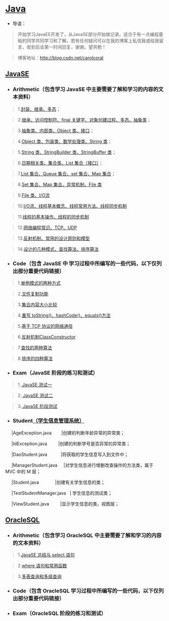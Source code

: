 # [Java](https://baike.baidu.com/item/java/85979)

* 导语：

>开始学习JavaEE开发了，从JavaSE部分开始做记录。适合于有一点编程基础的同学共同学习和了解。若有任何疑问可以在我的博客上私信我或给我留言，收到后会第一时间回复，谢谢。望共勉！

>博客地址：http://blog.csdn.net/carolcoral

## [JavaSE](https://baike.baidu.com/item/JAVA%20SE/4662159?fr=aladdin)

* ### Arithmetic（包含学习 JavaSE 中主要需要了解和学习的内容的文本资料）

>1.[封装、继承、多态](https://github.com/carolcoral/JavaLearn/blob/master/JavaSE/Arithmetic/Day09—封装、继承、多态.java)；  

>2.[继承、访问控制符、final 关键字、对象创建过程、多态、抽象类](https://github.com/carolcoral/JavaLearn/blob/master/JavaSE/Arithmetic/Day10—继承、访问控制符、final关键字、对象创建过程、多态、抽象类.java)；  

>3.[抽象类、内部类、Object 类、接口](https://github.com/carolcoral/JavaLearn/blob/master/JavaSE/Arithmetic/Day11—抽象类、接口、内部类、Object类.java)；   

>4.[Object 类、包装类、数学处理类、String 类](https://github.com/carolcoral/JavaLearn/blob/master/JavaSE/Arithmetic/Day12—Object类、包装类、数学处理类、String类.java)；  

>5.[String 类、StringBuilder 类、StringBuffer 类](https://github.com/carolcoral/JavaLearn/blob/master/JavaSE/Arithmetic/Day13—String类、StringBuilder类、StringBuffer类.java)； 

>6.[日期相关类、集合类、List 集合（接口）](https://github.com/carolcoral/JavaLearn/blob/master/JavaSE/Arithmetic/Day14—日期相关类、集合类、List集合（接口）.java)； 

>7.[List 集合、Queue 集合、set 集合、Map 集合](https://github.com/carolcoral/JavaLearn/blob/master/JavaSE/Arithmetic/Day15—List集合、Queue集合、set集合.java)； 

>8.[Set 集合、Map 集合、异常机制、File 类](https://github.com/carolcoral/JavaLearn/blob/master/JavaSE/Arithmetic/Day16—Set集合、Map集合、异常处理、File类.java)

>9.[File 类、I/O流](https://github.com/carolcoral/JavaLearn/blob/master/JavaSE/Arithmetic/Day17—File类、输入输出流.java)

>10.[I/O流、线程基本概念、线程常用方法、线程同步机制](https://github.com/carolcoral/JavaLearn/blob/master/JavaSE/Arithmetic/Day18—输入输出流、线程.java)

>11.[线程的基本操作、线程的同步机制](https://github.com/carolcoral/JavaLearn/blob/master/JavaSE/Arithmetic/Day19—线程的同步机制、线程的基本操作.java)

>12.[网络编程常识、TCP、UDP](https://github.com/carolcoral/JavaLearn/blob/master/JavaSE/Arithmetic/Day20—网络编程常识、TCP、UDP.java)

>13.[反射机制、常用的设计原则和模型](https://github.com/carolcoral/JavaLearn/blob/master/JavaSE/Arithmetic/Day21—反射机制、常用的设计原则和模型.java)

>14.[设计的几种模式、查找算法、排序算法](https://github.com/carolcoral/JavaLearn/blob/master/JavaSE/Arithmetic/Day22—查找算法、排序算法.java)


* ### Code（包含 JavaSE 中 学习过程中所编写的一些代码，以下仅列出部分重要代码链接）

>1.[单例模式的两种方式](https://github.com/carolcoral/JavaLearn/blob/master/JavaSE/Code/Singerton.java)

>2.[文件复制功能](https://github.com/carolcoral/JavaLearn/blob/master/JavaSE/Code/TestFileCopy.java)

>3.[集合内容大小比较](https://github.com/carolcoral/JavaLearn/blob/master/JavaSE/Code/TestSort.java)

>4.[重写 toString()、hashCode()、equals()方法](https://github.com/carolcoral/JavaLearn/blob/master/JavaSE/Code/Student.java)

>5.[基于 TCP 协议的网络通信](https://github.com/carolcoral/JavaLearn/blob/master/JavaSE/Code/ServerSocket.java)

>6.[反射机制ClassConstructor](https://github.com/carolcoral/JavaLearn/blob/master/JavaSE/Code/ClassConstructor.java)

>7.[查找的两种算法](https://github.com/carolcoral/JavaLearn/blob/master/JavaSE/Code/TestFind.java)

>8.[排序的四种算法](https://github.com/carolcoral/JavaLearn/blob/master/JavaSE/Code/TestSortArith.java)

* ### Exam（JavaSE 阶段的练习和测试）

>1.[ JavaSE 测试一](https://github.com/carolcoral/JavaLearn/blob/master/JavaSE/JavaSE%20测试一.java)

>2.[ JavaSE 测试二](https://github.com/carolcoral/JavaLearn/blob/master/JavaSE/JavaSE%20测试二.java)

>3.[ JavaSE 阶段测试](https://github.com/carolcoral/JavaLearn/blob/master/JavaSE/JavaSE%20阶段测试.java)


* ### Student[（学生信息管理系统）](https://github.com/carolcoral/JavaLearn/tree/master/JavaSE/Student)

      |AgeException.java         |创建的判断年龄异常的异常类；

      |IdException.java          |创建的判断学号是否异常的异常类；

      |DaoStudent.java           |将获取的学生信息写入到文件中；

      |ManagerStudent.java       |对学生信息进行增删改查操作的方法类，属于 MVC 中的 M 层；

      |Student.java              |创建有关学生信息的类；

      |TestStudentManager.java   | 学生信息的测试类；

      |ViewStudent.java          |显示学生信息的类，视图层；

## [OracleSQL](http://www.oracle.com/technetwork/cn/database/database-technologies/sql/overview/index.html)

* ### Arithmetic（包含学习 OracleSQL 中主要需要了解和学习的内容的文本资料）

>1.[JavaSE 总结与 select 语句](https://github.com/carolcoral/JavaLearn/blob/master/OracleSQL/Arithmetic/JavaSE总结与%20select%20语句.sql)

>2.[where 语句和常用函数](https://github.com/carolcoral/JavaLearn/blob/master/OracleSQL/Arithmetic/where语句和常用函数.sql)

>3.[多表查询和多级查询](https://github.com/carolcoral/JavaLearn/blob/master/OracleSQL/Arithmetic/多表查询和多级查询.sql)

* ### Code（包含 OracleSQL 学习过程中所编写的一些代码，以下仅列出部分重要代码链接）

* ### Exam（OracleSQL 阶段的练习和测试）
